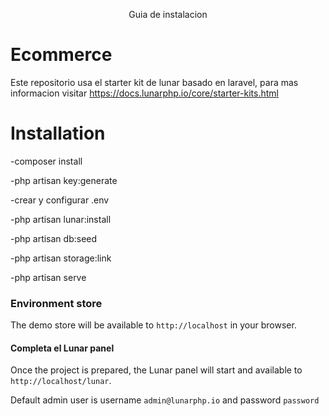 <p align="center">Guia de instalacion</p>

# Ecommerce

Este repositorio usa el starter kit de lunar basado en laravel, para mas informacion visitar https://docs.lunarphp.io/core/starter-kits.html

# Installation

-composer install

-php artisan key:generate

-crear y configurar .env

-php artisan lunar:install

-php artisan db:seed

-php artisan storage:link

-php artisan serve


### Environment store

The demo store will be available to `http://localhost` in your browser.

####  Completa el Lunar panel

Once the project is prepared, the Lunar panel will start and available to `http://localhost/lunar`. 

Default admin user is username `admin@lunarphp.io` and password `password`
